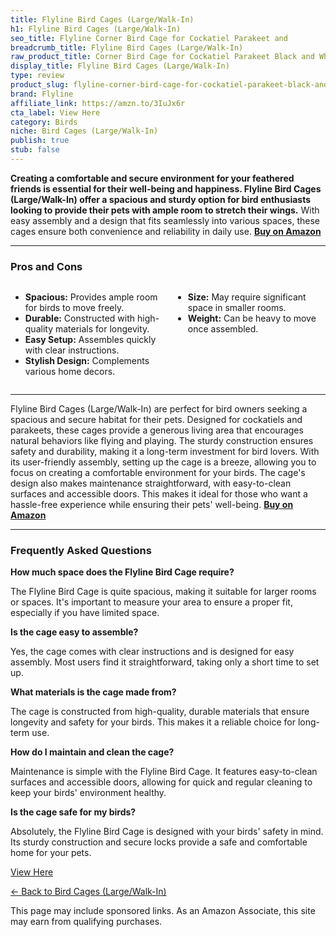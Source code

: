 ```yaml
---
title: Flyline Bird Cages (Large/Walk-In)
h1: Flyline Bird Cages (Large/Walk-In)
seo_title: Flyline Corner Bird Cage for Cockatiel Parakeet and
breadcrumb_title: Flyline Bird Cages (Large/Walk-In)
raw_product_title: Corner Bird Cage for Cockatiel Parakeet Black and White
display_title: Flyline Bird Cages (Large/Walk-In)
type: review
product_slug: flyline-corner-bird-cage-for-cockatiel-parakeet-black-and-white
brand: Flyline
affiliate_link: https://amzn.to/3IuJx6r
cta_label: View Here
category: Birds
niche: Bird Cages (Large/Walk-In)
publish: true
stub: false
---
```


<div id="intro" class="full-width">
  <p><strong>Creating a comfortable and secure environment for your feathered friends is essential for their well-being and happiness. Flyline Bird Cages (Large/Walk-In) offer a spacious and sturdy option for bird enthusiasts looking to provide their pets with ample room to stretch their wings.</strong> With easy assembly and a design that fits seamlessly into various spaces, these cages ensure both convenience and reliability in daily use. <a href="https://amzn.to/3IuJx6r" rel="nofollow sponsored noopener" target="_blank"><strong>Buy on Amazon</strong></a></p>
</div>

<hr />
<h3 id="pros-cons">Pros and Cons</h3>
<div class="pc-grid" style="display:grid;grid-template-columns:1fr 1fr;gap:16px;">
  <ul>
    <li><strong>Spacious:</strong> Provides ample room for birds to move freely.</li>
    <li><strong>Durable:</strong> Constructed with high-quality materials for longevity.</li>
    <li><strong>Easy Setup:</strong> Assembles quickly with clear instructions.</li>
    <li><strong>Stylish Design:</strong> Complements various home decors.</li>
  </ul>
  <ul>
    <li><strong>Size:</strong> May require significant space in smaller rooms.</li>
    <li><strong>Weight:</strong> Can be heavy to move once assembled.</li>
  </ul>
</div>
<hr />

<div class="full-width">
  <p>Flyline Bird Cages (Large/Walk-In) are perfect for bird owners seeking a spacious and secure habitat for their pets. Designed for cockatiels and parakeets, these cages provide a generous living area that encourages natural behaviors like flying and playing. The sturdy construction ensures safety and durability, making it a long-term investment for bird lovers. With its user-friendly assembly, setting up the cage is a breeze, allowing you to focus on creating a comfortable environment for your birds. The cage's design also makes maintenance straightforward, with easy-to-clean surfaces and accessible doors. This makes it ideal for those who want a hassle-free experience while ensuring their pets' well-being. <a href="https://amzn.to/3IuJx6r" rel="nofollow sponsored noopener" target="_blank"><strong>Buy on Amazon</strong></a></p>
</div>

<hr />
<h3 id="faqs">Frequently Asked Questions</h3>

<p><strong>How much space does the Flyline Bird Cage require?</strong></p>
<p>The Flyline Bird Cage is quite spacious, making it suitable for larger rooms or spaces. It's important to measure your area to ensure a proper fit, especially if you have limited space.</p>

<p><strong>Is the cage easy to assemble?</strong></p>
<p>Yes, the cage comes with clear instructions and is designed for easy assembly. Most users find it straightforward, taking only a short time to set up.</p>

<p><strong>What materials is the cage made from?</strong></p>
<p>The cage is constructed from high-quality, durable materials that ensure longevity and safety for your birds. This makes it a reliable choice for long-term use.</p>

<p><strong>How do I maintain and clean the cage?</strong></p>
<p>Maintenance is simple with the Flyline Bird Cage. It features easy-to-clean surfaces and accessible doors, allowing for quick and regular cleaning to keep your birds' environment healthy.</p>

<p><strong>Is the cage safe for my birds?</strong></p>
<p>Absolutely, the Flyline Bird Cage is designed with your birds' safety in mind. Its sturdy construction and secure locks provide a safe and comfortable home for your pets.</p>
<p><a class="btn" href="https://amzn.to/3IuJx6r" target="_blank" rel="nofollow sponsored noopener">View Here</a></p>
<p><a href="/roundups/birds/bird-cages-large-walk-in-/">← Back to Bird Cages (Large/Walk-In)</a></p>
<aside class="disclosure">This page may include sponsored links. As an Amazon Associate, this site may earn from qualifying purchases.</aside>
